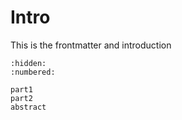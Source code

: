 # Intro

This is the frontmatter and introduction

```{toctree}
:hidden:
:numbered:

part1
part2
abstract
```